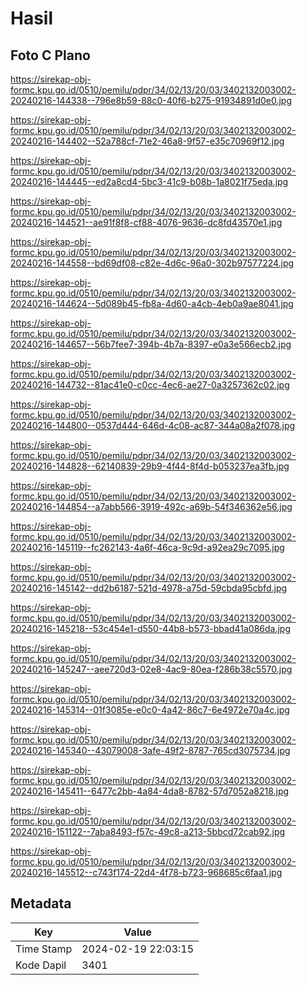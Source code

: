 # Hasil

## Foto C Plano

https://sirekap-obj-formc.kpu.go.id/0510/pemilu/pdpr/34/02/13/20/03/3402132003002-20240216-144338--796e8b59-88c0-40f6-b275-91934891d0e0.jpg

https://sirekap-obj-formc.kpu.go.id/0510/pemilu/pdpr/34/02/13/20/03/3402132003002-20240216-144402--52a788cf-71e2-46a8-9f57-e35c70969f12.jpg

https://sirekap-obj-formc.kpu.go.id/0510/pemilu/pdpr/34/02/13/20/03/3402132003002-20240216-144445--ed2a8cd4-5bc3-41c9-b08b-1a8021f75eda.jpg

https://sirekap-obj-formc.kpu.go.id/0510/pemilu/pdpr/34/02/13/20/03/3402132003002-20240216-144521--ae91f8f8-cf88-4076-9636-dc8fd43570e1.jpg

https://sirekap-obj-formc.kpu.go.id/0510/pemilu/pdpr/34/02/13/20/03/3402132003002-20240216-144558--bd69df08-c82e-4d6c-96a0-302b97577224.jpg

https://sirekap-obj-formc.kpu.go.id/0510/pemilu/pdpr/34/02/13/20/03/3402132003002-20240216-144624--5d089b45-fb8a-4d60-a4cb-4eb0a9ae8041.jpg

https://sirekap-obj-formc.kpu.go.id/0510/pemilu/pdpr/34/02/13/20/03/3402132003002-20240216-144657--56b7fee7-394b-4b7a-8397-e0a3e566ecb2.jpg

https://sirekap-obj-formc.kpu.go.id/0510/pemilu/pdpr/34/02/13/20/03/3402132003002-20240216-144732--81ac41e0-c0cc-4ec6-ae27-0a3257362c02.jpg

https://sirekap-obj-formc.kpu.go.id/0510/pemilu/pdpr/34/02/13/20/03/3402132003002-20240216-144800--0537d444-646d-4c08-ac87-344a08a2f078.jpg

https://sirekap-obj-formc.kpu.go.id/0510/pemilu/pdpr/34/02/13/20/03/3402132003002-20240216-144828--62140839-29b9-4f44-8f4d-b053237ea3fb.jpg

https://sirekap-obj-formc.kpu.go.id/0510/pemilu/pdpr/34/02/13/20/03/3402132003002-20240216-144854--a7abb566-3919-492c-a69b-54f346362e56.jpg

https://sirekap-obj-formc.kpu.go.id/0510/pemilu/pdpr/34/02/13/20/03/3402132003002-20240216-145119--fc262143-4a6f-46ca-9c9d-a92ea29c7095.jpg

https://sirekap-obj-formc.kpu.go.id/0510/pemilu/pdpr/34/02/13/20/03/3402132003002-20240216-145142--dd2b6187-521d-4978-a75d-59cbda95cbfd.jpg

https://sirekap-obj-formc.kpu.go.id/0510/pemilu/pdpr/34/02/13/20/03/3402132003002-20240216-145218--53c454e1-d550-44b8-b573-bbad41a086da.jpg

https://sirekap-obj-formc.kpu.go.id/0510/pemilu/pdpr/34/02/13/20/03/3402132003002-20240216-145247--aee720d3-02e8-4ac9-80ea-f286b38c5570.jpg

https://sirekap-obj-formc.kpu.go.id/0510/pemilu/pdpr/34/02/13/20/03/3402132003002-20240216-145314--01f3085e-e0c0-4a42-86c7-6e4972e70a4c.jpg

https://sirekap-obj-formc.kpu.go.id/0510/pemilu/pdpr/34/02/13/20/03/3402132003002-20240216-145340--43079008-3afe-49f2-8787-765cd3075734.jpg

https://sirekap-obj-formc.kpu.go.id/0510/pemilu/pdpr/34/02/13/20/03/3402132003002-20240216-145411--6477c2bb-4a84-4da8-8782-57d7052a8218.jpg

https://sirekap-obj-formc.kpu.go.id/0510/pemilu/pdpr/34/02/13/20/03/3402132003002-20240216-151122--7aba8493-f57c-49c8-a213-5bbcd72cab92.jpg

https://sirekap-obj-formc.kpu.go.id/0510/pemilu/pdpr/34/02/13/20/03/3402132003002-20240216-145512--c743f174-22d4-4f78-b723-968685c6faa1.jpg


## Metadata

| Key        | Value               |
| ---------- | ------------------- |
| Time Stamp | 2024-02-19 22:03:15 |
| Kode Dapil | 3401                |



